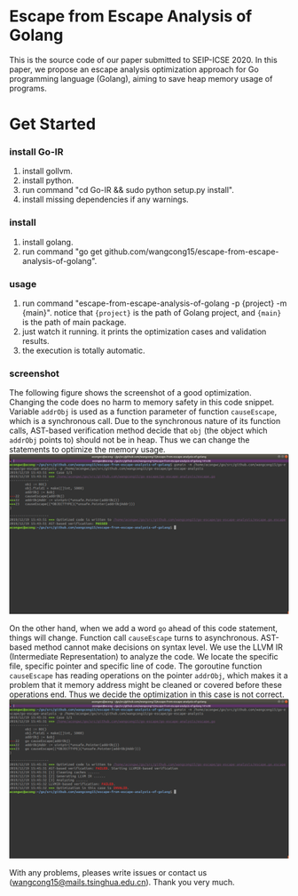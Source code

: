 # Escape from Escape Analysis of Golang
This is the source code of our paper submitted to SEIP-ICSE 2020. In this paper, we propose an escape analysis optimization approach for Go programming language (Golang), aiming to save heap memory usage of programs.

# Get Started
### install Go-IR
1. install gollvm.
2. install python.
3. run command "cd Go-IR && sudo python setup.py install".
4. install missing dependencies if any warnings.

### install
1. install golang.
2. run command "go get github.com/wangcong15/escape-from-escape-analysis-of-golang".

### usage
1. run command "escape-from-escape-analysis-of-golang -p {project} -m {main}". notice that `{project}` is the path of Golang project, and `{main}` is the path of main package.
2. just watch it running. it prints the optimization cases and validation results.
3. the execution is totally automatic.

### screenshot
The following figure shows the screenshot of a good optimization. Changing the code does no harm to memory safety in this code snippet. Variable `addrObj` is used as a function parameter of function `causeEscape`, which is a synchronous call. Due to the synchronous nature of its function calls, AST-based verification method decide that `obj` (the object which `addrObj` points to) should not be in heap. Thus we can change the statements to optimize the memory usage.
![Screenshot of a good optimization](res/passed.png)

On the other hand, when we add a word `go` ahead of this code statement, things will change. Function call `causeEscape` turns to  asynchronous. AST-based method cannot make decisions on syntax level. We use the LLVM IR (Intermediate Representation) to analyze the code. We locate the specific file, specific pointer and specific line of code. The goroutine function `causeEscape` has reading operations on the pointer `addrObj`, which makes it a problem that it memory address might be cleaned or covered before these operations end. Thus we decide the optimization in this case is not correct. 
![Screenshot of a bad optimization](res/fail.png)

With any problems, pleases write issues or contact us (wangcong15@mails.tsinghua.edu.cn).
Thank you very much.